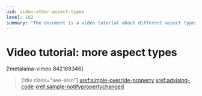 ```yaml
---
uid: video-other-aspect-types
level: 102
summary: "The document is a video tutorial about different aspect types, with additional references for simple override property, advising code, and sample notifypropertychanged."
---
```


# Video tutorial: more aspect types

[!metalama-vimeo 842169346]

> [!div class="see-also"]
> <xref:simple-override-property>
> <xref:advising-code>
> <xref:sample-notifypropertychanged>

